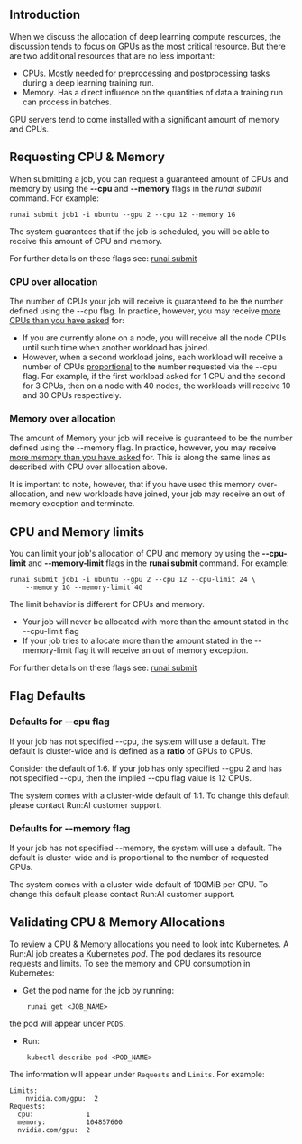 ## Introduction

When we discuss the allocation of deep learning compute resources, the discussion tends to focus on GPUs as the most critical resource. But there are two additional resources that are no less important:

*   CPUs. Mostly needed for preprocessing and postprocessing tasks during a deep learning training run.
*   Memory. Has a direct influence on the quantities of data a training run can process in batches.

GPU servers tend to come installed with a significant amount of memory and CPUs.

## Requesting CPU & Memory

When submitting a job, you can request a guaranteed amount of CPUs and memory by using the __--cpu__ and __--memory__ flags in the _runai submit_ command. For example:

    runai submit job1 -i ubuntu --gpu 2 --cpu 12 --memory 1G

The system guarantees that if the job is scheduled, you will be able to receive this amount of CPU and memory.

For further details on these flags see: [runai submit](../cli-reference/runai-submit.md)

### CPU over allocation

The number of CPUs your job will receive is guaranteed to be the number defined using the --cpu flag. In practice, however, you may receive <ins>more CPUs than you have asked</ins> for:

*   If you are currently alone on a node, you will receive all the node CPUs until such time when another workload has joined.
*   However, when a second workload joins, each workload will receive a number of CPUs <ins>proportional</ins> to the number requested via the --cpu flag. For example, if the first workload asked for 1 CPU and the second for 3 CPUs, then on a node with 40 nodes, the workloads will receive 10 and 30 CPUs respectively.

### Memory over allocation

The amount of Memory your job will receive is guaranteed to be the number defined using the --memory flag. In practice, however, you may receive <ins>more memory than you have asked</ins> for. This is along the same lines as described with CPU over allocation above.

It is important to note, however, that if you have used this memory over-allocation, and new workloads have joined, your job may receive an out of memory exception and terminate.

## CPU and Memory limits

You can limit your job's allocation of CPU and memory by using the __--cpu-limit__ and __--memory-limit__ flags in the __runai submit__ command. For example:

    runai submit job1 -i ubuntu --gpu 2 --cpu 12 --cpu-limit 24 \
        --memory 1G --memory-limit 4G

The limit behavior is different for CPUs and memory.

*   Your job will never be allocated with more than the amount stated in the --cpu-limit flag
*   If your job tries to allocate more than the amount stated in the --memory-limit flag it will receive an out of memory exception.

For further details on these flags see: [runai submit](../cli-reference/runai-submit.md)

## Flag Defaults

### Defaults for --cpu flag

If your job has not specified --cpu, the system will use a default. The default is cluster-wide and is defined as a __ratio__ of GPUs to CPUs.

Consider the default of 1:6. If your job has only specified --gpu 2 and has not specified --cpu, then the implied --cpu flag value is 12 CPUs.

The system comes with a cluster-wide default of 1:1. To change this default please contact Run:AI customer support.

### Defaults for --memory flag

If your job has not specified --memory, the system will use a default. The default is cluster-wide and is proportional to the number of requested GPUs.

The system comes with a cluster-wide default of 100MiB per GPU. To change this default please contact Run:AI customer support.

## Validating CPU & Memory Allocations

To review a CPU & Memory allocations you need to look into Kubernetes. A Run:AI job creates a Kubernetes _pod_. The pod declares its resource requests and limits. To see the memory and CPU consumption in Kubernetes:

*  Get the pod name for the job by running: 

        runai get <JOB_NAME>

 the pod will appear under ``PODS``. 

*  Run:

        kubectl describe pod <POD_NAME>
        
The information will appear under ``Requests`` and ``Limits``. For example:

    Limits:
        nvidia.com/gpu:  2
    Requests:
      cpu:             1
      memory:          104857600
      nvidia.com/gpu:  2

